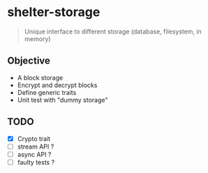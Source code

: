 # shelter-storage

> Unique interface to different storage (database, filesystem, in memory)


## Objective

- A block storage
- Encrypt and decrypt blocks
- Define generic traits
- Unit test with "dummy storage"


## TODO
- [x] Crypto trait
- [ ] stream API  ?
- [ ] async API ?
- [ ] faulty tests ?